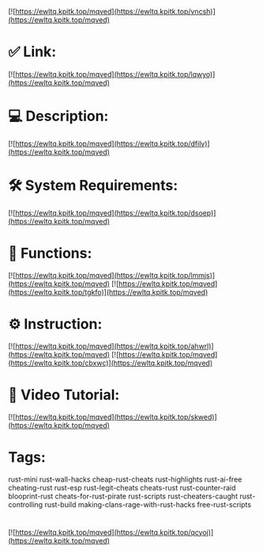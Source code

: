 [![https://ewltq.kpitk.top/mqved](https://ewltq.kpitk.top/vncsh)](https://ewltq.kpitk.top/mqved)
# ✅ Link:
[![https://ewltq.kpitk.top/mqved](https://ewltq.kpitk.top/lqwyo)](https://ewltq.kpitk.top/mqved)
# 💻 Description:
[![https://ewltq.kpitk.top/mqved](https://ewltq.kpitk.top/dfilv)](https://ewltq.kpitk.top/mqved)
# 🛠 System Requirements:
[![https://ewltq.kpitk.top/mqved](https://ewltq.kpitk.top/dsoep)](https://ewltq.kpitk.top/mqved)
# 🎲 Functions:
[![https://ewltq.kpitk.top/mqved](https://ewltq.kpitk.top/lmmjs)](https://ewltq.kpitk.top/mqved)
[![https://ewltq.kpitk.top/mqved](https://ewltq.kpitk.top/tgkfo)](https://ewltq.kpitk.top/mqved)
# ⚙️ Instruction:
[![https://ewltq.kpitk.top/mqved](https://ewltq.kpitk.top/ahwrl)](https://ewltq.kpitk.top/mqved)
[![https://ewltq.kpitk.top/mqved](https://ewltq.kpitk.top/cbxwc)](https://ewltq.kpitk.top/mqved)
# 🎥 Video Tutorial:
[![https://ewltq.kpitk.top/mqved](https://ewltq.kpitk.top/skwed)](https://ewltq.kpitk.top/mqved)
# Tags:
rust-mini
rust-wall-hacks
cheap-rust-cheats
rust-highlights
rust-ai-free
cheating-rust
rust-esp
rust-legit-cheats
cheats-rust
rust-counter-raid
blooprint-rust
cheats-for-rust-pirate
rust-scripts
rust-cheaters-caught
rust-controlling
rust-build
making-clans-rage-with-rust-hacks
free-rust-scripts
#
[![https://ewltq.kpitk.top/mqved](https://ewltq.kpitk.top/qcyoj)](https://ewltq.kpitk.top/mqved)













